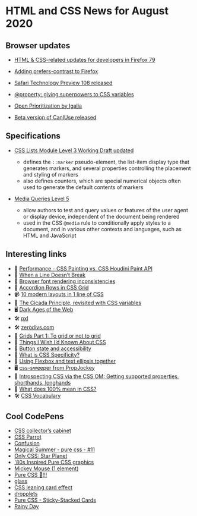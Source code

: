 # HTML and CSS News for August 2020

## Browser updates

- [HTML & CSS-related updates for developers in Firefox 79](https://developer.mozilla.org/en-US/docs/Mozilla/Firefox/Releases/79)

- [Adding prefers-contrast to Firefox](https://hacks.mozilla.org/2020/07/adding-prefers-contrast-to-firefox/)

- [Safari Technology Preview 108 released](https://webkit.org/blog/10840/release-notes-for-safari-technology-preview-108/)

- [@property: giving superpowers to CSS variables](https://web.dev/at-property/)

- [Open Prioritization by Igalia](https://www.igalia.com/open-prioritization/)

- [Beta version of CanIUse released](https://beta.caniuse.com/)

## Specifications

- [CSS Lists Module Level 3 Working Draft updated](https://www.w3.org/TR/css-lists-3/)
    + defines the `::marker` pseudo-element, the list-item display type that generates markers, and several properties controlling the placement and styling of markers
    + also defines counters, which are special numerical objects often used to generate the default contents of markers

- [Media Queries Level 5](https://www.w3.org/TR/mediaqueries-5/)
    + allow authors to test and query values or features of the user agent or display device, independent of the document being rendered
    + used in the CSS `@media` rule to conditionally apply styles to a document, and in various other contexts and languages, such as HTML and JavaScript

## Interesting links

- 📝 [Performance - CSS Painting vs. CSS Houdini Paint API](https://lisilinhart.info/posts/css-houdini-performance)
- 📝 [When a Line Doesn’t Break](https://css-tricks.com/when-a-line-doesnt-break/)
- 📝 [Browser font rendering inconsistencies](https://blog.stephaniestimac.com/posts/2020/06/browser-fonts/)
- 📝 [Accordion Rows in CSS Grid](https://meyerweb.com/eric/thoughts/2020/07/01/accordion-rows-in-css-grid)
- 📹 [10 modern layouts in 1 line of CSS](https://youtu.be/qm0IfG1GyZU)
- 📝 [The Cicada Principle, revisited with CSS variables](https://lea.verou.me/2020/07/the-cicada-principle-revisited-with-css-variables/)
- 🖥 [Dark Ages of the Web](https://pavellaptev.github.io/web-dark-ages/)
- 🛠 [pxl](https://pxl.netlify.app/)
- 🛠 [zerodivs.com](https://zerodivs.com/#/)
- 📝 [Grids Part 1: To grid or not to grid](https://sarahmhigley.com/writing/grids-part1/)
- 📝 [Things I Wish I’d Known About CSS](https://cssfordesigners.com/articles/things-i-wish-id-known-about-css)
- 📝 [Button state and accessibility](https://gomakethings.com/button-state-and-accessibility/)
- 📝 [What is CSS Specificity?](https://sarahchima.com/blog/css-specificity/)
- 📝 [Using Flexbox and text ellipsis together](https://leonardofaria.net/2020/07/18/using-flexbox-and-text-ellipsis-together/)
- 🖥 [css-sweeper from PropJockey](https://github.com/propjockey/css-sweeper)
- 📝 [Introspecting CSS via the CSS OM: Getting supported properties, shorthands, longhands](https://lea.verou.me/2020/07/introspecting-css-via-the-css-om-getting-supported-properties-shorthands-longhands/)
- 📝 [What does 100% mean in CSS?](https://wattenberger.com/blog/css-percents)
- 🛠 [CSS Vocabulary](http://apps.workflower.fi/vocabs/css/en)

## Cool CodePens

- [CSS collector’s cabinet](https://codepen.io/lynnandtonic/pen/LYGjqOo)
- [CSS Parrot](https://codepen.io/aitchiss/pen/XWXzxGq)
- [Confusion](https://codepen.io/tiffachoo/pen/abdLKaP)
- [Magical Summer - pure css - #11](https://codepen.io/ig_design/pen/KKVZdPq)
- [Only CSS: Star Planet](https://codepen.io/YusukeNakaya/pen/LYGOdeE)
- ['80s Inspired Pure CSS graphics](https://codepen.io/curley/pen/zYrpVXb)
- [Mickey Mouse (1 element)](https://codepen.io/jkantner/pen/gOPzQjN)
- [Pure CSS 🥵!!!](https://codepen.io/curley/pen/KKVVpvQ)
- [glass](https://codepen.io/raczo/pen/xxZyQGo)
- [CSS leaning card effect](https://codepen.io/lynnandtonic/full/dyGjvLB)
- [dropplets](https://codepen.io/raczo/full/KKVbQmV)
- [Pure CSS - Sticky-Stacked Cards](https://codepen.io/enbee81/pen/MWKxrvP)
- [Rainy Day](https://codepen.io/hexagoncircle/pen/zYrmVqb)
